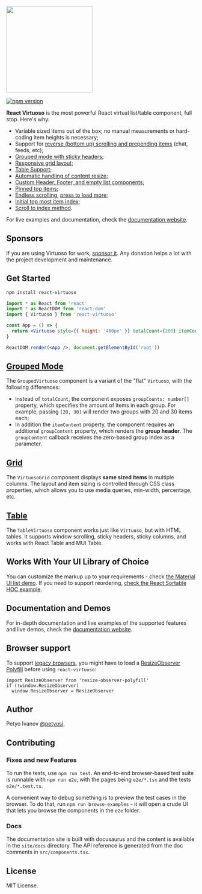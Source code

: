 <img src="https://user-images.githubusercontent.com/13347/101237112-ec4c6000-36de-11eb-936d-4b6b7ec94976.png" width="229" />

[![npm version](https://badge.fury.io/js/@bajakigabesz%2Freact-virtuoso.svg)](https://badge.fury.io/js/@bajakigabesz%2Freact-virtuoso)

**React Virtuoso** is the most powerful React virtual list/table component, full stop. Here's why:

- Variable sized items out of the box; no manual measurements or hard-coding item heights is necessary;
- Support for [reverse (bottom up) scrolling and prepending items](https://virtuoso.dev/prepend-items/) (chat, feeds, etc);
- [Grouped mode with sticky headers](https://virtuoso.dev/grouped-by-first-letter/);
- [Responsive grid layout](https://virtuoso.dev/grid-responsive-columns/);
- [Table Support](https://virtuoso.dev/hello-table/);
- [Automatic handling of content resize](https://virtuoso.dev/auto-resizing/);
- [Custom Header, Footer, and empty list components](https://virtuoso.dev/customize-structure/);
- [Pinned top items](https://virtuoso.dev/top-items/);
- [Endless scrolling](https://virtuoso.dev/endless-scrolling/), [press to load more](https://virtuoso.dev/press-to-load-more/);
- [Initial top most item index](https://virtuoso.dev/initial-index/);
- [Scroll to index method](https://virtuoso.dev/scroll-to-index/).

For live examples and documentation, check the [documentation website](https://virtuoso.dev).

## Sponsors

If you are using Virtuoso for work, [sponsor it](https://github.com/sponsors/petyosi). Any donation helps a lot with the project development and maintenance.

## Get Started

```sh
npm install react-virtuoso
```

```jsx
import * as React from 'react'
import * as ReactDOM from 'react-dom'
import { Virtuoso } from 'react-virtuoso'

const App = () => {
  return <Virtuoso style={{ height: '400px' }} totalCount={200} itemContent={index => <div>Item {index}</div>} />
}

ReactDOM.render(<App />, document.getElementById('root'))
```

## [Grouped Mode](https://virtuoso.dev/grouped-by-first-letter/)

The `GroupedVirtuoso` component is a variant of the "flat" `Virtuoso`, with the following differences:

- Instead of `totalCount`, the component exposes `groupCounts: number[]` property, which specifies the amount of items in each group.
  For example, passing `[20, 30]` will render two groups with 20 and 30 items each;
- In addition the `itemContent` property, the component requires an additional `groupContent` property,
  which renders the **group header**. The `groupContent` callback receives the zero-based group index as a parameter.

## [Grid](https://virtuoso.dev/grid-responsive-columns/)

The `VirtuosoGrid` component displays **same sized items** in multiple columns.
The layout and item sizing is controlled through CSS class properties, which allows you to use media queries, min-width, percentage, etc.

## [Table](https://virtuoso.dev/hello-table/)

The `TableVirtuoso` component works just like `Virtuoso`, but with HTML tables.
It supports window scrolling, sticky headers, sticky columns, and works with React Table and MUI Table.

## Works With Your UI Library of Choice

You can customize the markup up to your requirements - check [the Material UI list demo](https://virtuoso.dev/material-ui-endless-scrolling/).
If you need to support reordering, [check the React Sortable HOC example](https://virtuoso.dev/react-sortable-hoc/).

## Documentation and Demos

For in-depth documentation and live examples of the supported features and live demos, check the [documentation website](https://virtuoso.dev).

## Browser support

To support [legacy browsers](https://caniuse.com/resizeobserver), you might have to load a [ResizeObserver Polyfill](https://www.npmjs.com/package/resize-observer-polyfill) before using `react-virtuoso`:

```
import ResizeObserver from 'resize-observer-polyfill'
if (!window.ResizeObserver)
  window.ResizeObserver = ResizeObserver
```

## Author

Petyo Ivanov [@petyosi](//twitter.com/petyosi).

## Contributing

### Fixes and new Features

To run the tests, use `npm run test`.
An end-to-end browser-based test suite is runnable with `npm run e2e`, with the pages being `e2e/*.tsx` and the tests `e2e/*.test.ts`.

A convenient way to debug something is to preview the test cases in the browser.
To do that, run `npm run browse-examples` - it will open a crude UI that lets you browse the components in the `e2e` folder.

### Docs

The documentation site is built with docusaurus and the content is available in the `site/docs` directory.
The API reference is generated from the doc comments in `src/components.tsx`.

## License

MIT License.
